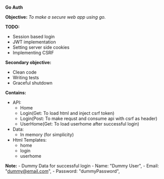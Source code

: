 **Go Auth**

__Objective:__ 
_To make a secure web app using go._

__TODO:__
- Session based login
- JWT implementation
- Setting server side cookies
- Implementing CSRF

__Secondary objective:__
- Clean code
- Writing tests
- Graceful shutdown

__Contains:__
- API:
    - Home
    - Login(Get: To load html and inject csrf token)
    - Login(Post: To make requst and consume api with csrf as header)
    - UserHome(Get: To load userhome after successful login)
- Data:
    - In memory (for simplicity) 
- Html Templates:
    - home
    - login
    - userhome

__Note:__
    - Dummy Data for successful login
        - Name:     "Dummy User",
	    - Email:    "dummy@email.com",
	    - Password: "dummyPassword",